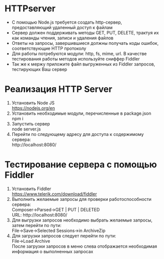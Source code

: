 # HTTPserver

* C помощью Node.js требуется создать http-сервер, предоставляющий удаленный доступ к файлам<br/>
* Сервер должен поддерживать методы GET, PUT, DELETE, трактуя их как команды чтения, записи и удаления файлов<br/>
* Ответы на запросы, завершившиеся должны получать коды ошибок, соответствующие HTTP протоколу<br/>
* Для работы потребуются  модули: http, fs, mime, url. В качестве тестирования работы методов используйте сниффер Fiddler<br/>
* Так же к мержу приложите файл выгруженных из Fiddler запросов, тестирующих Ваш сервер<br/>

# Реализация HTTP Server

1. Установить Node JS<br/>
https://nodejs.org/en
2. Установить необходимые модули, перечисленные в package.json<br/>
npm i
3. Запустить сервер<br/>
node server.js
4. Перейти по следующему адресу для доступа к содержимому сервера:<br/>
http://localhost:8080/

# Тестирование сервера с помощью Fiddler
1. Установить Fiddler<br/>
https://www.telerik.com/download/fiddler
2. Выполнить желаемые запросы для проверки работоспособности сервера:<br/>
Composer->Parsed->GET | PUT | DELETED<br/>
URL: http://localhost:8080/
3. Для выгрузки запросов необходимо выбрать желаемые запросы, затем перейти по пути:<br/>
File->Save->Selected Sessions->in ArchiveZip
4. Для загрузки запросов следует перейти по пути:<br/>
File->Load Archive<br/>
После загрузки запросов в меню слева отображается необходимая информация о выполненных запросах
